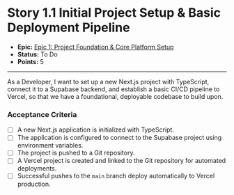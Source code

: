 # Story 1.1 Initial Project Setup & Basic Deployment Pipeline

- **Epic:** [Epic 1: Project Foundation & Core Platform Setup](https://www.notion.so/Epic-1-Project-Foundation-Core-Platform-Setup-e61649472398458995543c535414c53c)
- **Status:** To Do
- **Points:** 5

---

As a Developer, I want to set up a new Next.js project with TypeScript, connect it to a Supabase backend, and establish a basic CI/CD pipeline to Vercel, so that we have a foundational, deployable codebase to build upon.

### Acceptance Criteria

- [ ] A new Next.js application is initialized with TypeScript.
- [ ] The application is configured to connect to the Supabase project using environment variables.
- [ ] The project is pushed to a Git repository.
- [ ] A Vercel project is created and linked to the Git repository for automated deployments.
- [ ] Successful pushes to the `main` branch deploy automatically to Vercel production. 